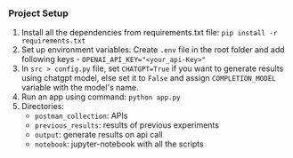 ### Project Setup
1. Install all the dependencies from requirements.txt file: `pip install -r requirements.txt`
2. Set up environment variables: Create `.env` file in the root folder and add following keys -
    `OPENAI_API_KEY="<your_api-Key>"`
3. In `src > config.py` file, set `CHATGPT=True` if you want to generate results using chatgpt model, else set it to `False` and assign `COMPLETION_MODEL` variable with the model's name.
4. Run an app using command: `python app.py`
5. Directories: 
   * `postman_collection`: APIs
   * `previous_results`: results of previous experiments
   * `output`: generate results on api call
   * `notebook`: jupyter-notebook with all the scripts
